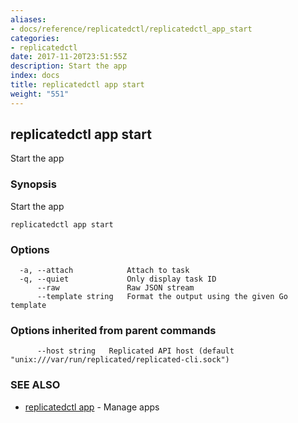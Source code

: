 ```yaml
---
aliases:
- docs/reference/replicatedctl/replicatedctl_app_start
categories:
- replicatedctl
date: 2017-11-20T23:51:55Z
description: Start the app
index: docs
title: replicatedctl app start
weight: "551"
---
```


## replicatedctl app start

Start the app

### Synopsis


Start the app

```
replicatedctl app start
```

### Options

```
  -a, --attach            Attach to task
  -q, --quiet             Only display task ID
      --raw               Raw JSON stream
      --template string   Format the output using the given Go template
```

### Options inherited from parent commands

```
      --host string   Replicated API host (default "unix:///var/run/replicated/replicated-cli.sock")
```

### SEE ALSO
* [replicatedctl app](/api/replicatedctl/replicatedctl_app/)	 - Manage apps


